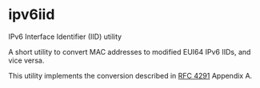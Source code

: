 # ipv6iid
IPv6 Interface Identifier (IID) utility

A short utility to convert MAC addresses to modified EUI64 IPv6 IIDs, and vice versa.

This utility implements the conversion described in [RFC 4291](https://www.rfc-editor.org/rfc/rfc4291.html) Appendix A.
